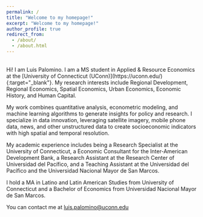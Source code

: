 ```yaml
---
permalink: /
title: "Welcome to my homepage!"
excerpt: "Welcome to my homepage!"
author_profile: true
redirect_from: 
  - /about/
  - /about.html
---
```

<br/>
Hi! I am Luis Palomino. I am a MS student in Applied & Resource Economics at the [University of Connecticut (UConn)](https://uconn.edu/){:target="_blank"}. My research interests include Regional Development, Regional Economics, Spatial Economics, Urban Economics, Economic History, and Human Capital. 

My work combines quantitative analysis, econometric modeling, and machine learning algorithms to generate insights for policy and research. I specialize in data innovation, leveraging satellite imagery, mobile phone data, news, and other unstructured data to create socioeconomic indicators with high spatial and temporal resolution.

My academic experience includes being a Research Specialist at the University of Connecticut, a Economic Consultant for the Inter-American Development Bank, a Research Assistant at the Research Center of Universidad del Pacífico, and a Teaching Assistant at the Universidad del Pacífico and the Universidad Nacional Mayor de San Marcos.

I hold a MA in Latino and Latin American Studies from University of Connecticut and a Bachelor of Economics from Universidad Nacional Mayor de San Marcos. 

You can contact me at <a href="mailto:luis.palomino@uconn.edu?">luis.palomino@uconn.edu</a>
